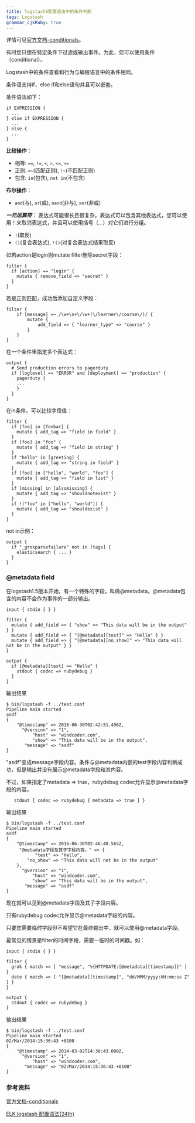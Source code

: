 ```yaml
---
title: logstash6配置语法中的条件判断
tags: Logstash
grammar_cjkRuby: true
---
```

详情可见[官方文档-conditionals](https://www.elastic.co/guide/en/logstash/6.x/event-dependent-configuration.html#conditionals)。

有时您只想在特定条件下过滤或输出事件。为此，您可以使用条件（conditional）。

Logstash中的条件查看和行为与编程语言中的条件相同。

条件语支持if，else if和else语句并且可以嵌套。

条件语法如下：
```
if EXPRESSION {
  ...
} else if EXPRESSION {
  ...
} else {
  ...
}
```

**比较操作**：

- 相等: ```==```, ```!=```, ```<```, ```>```, ```<=```, ```>=```
- 正则: ```=~```(匹配正则), ```!~```(不匹配正则)
- 包含: ```in```(包含), ```not in```(不包含)

**布尔操作**：
- ```and```(与), ```or```(或), ```nand```(非与), ```xor```(非或)

***一元运算符***：
表达式可能很长且很复杂。表达式可以包含其他表达式，您可以使用！来取消表达式，并且可以使用括号（...）对它们进行分组。
- ```!```(取反)
- ```()```(复合表达式), ```!()```(对复合表达式结果取反)

如若action是login则mutate filter删除secret字段：

```
filter {
  if [action] == "login" {
    mutate { remove_field => "secret" }
  }
}
```

若是正则匹配，成功后添加自定义字段：
```
filter {
	if [message] =~ /\w+\s+\/\w+(\/learner\/course\/)/ {
		mutate {
			add_field => { "learner_type" => "course" }
		}
	}
}
```

在一个条件里指定多个表达式：
```
output {
  # Send production errors to pagerduty
  if [loglevel] == "ERROR" and [deployment] == "production" {
    pagerduty {
    ...
    }
  }
}
```

在in条件，可以比较字段值：
```
filter {
  if [foo] in [foobar] {
    mutate { add_tag => "field in field" }
  }
  if [foo] in "foo" {
    mutate { add_tag => "field in string" }
  }
  if "hello" in [greeting] {
    mutate { add_tag => "string in field" }
  }
  if [foo] in ["hello", "world", "foo"] {
    mutate { add_tag => "field in list" }
  }
  if [missing] in [alsomissing] {
    mutate { add_tag => "shouldnotexist" }
  }
  if !("foo" in ["hello", "world"]) {
    mutate { add_tag => "shouldexist" }
  }
}
```
not in示例：
```
output {
  if "_grokparsefailure" not in [tags] {
    elasticsearch { ... }
  }
}
```

### @metadata field 

在logstash1.5版本开始，有一个特殊的字段，叫做@metadata。@metadata包含的内容不会作为事件的一部分输出。
```
input { stdin { } }

filter {
  mutate { add_field => { "show" => "This data will be in the output" } }
  mutate { add_field => { "[@metadata][test]" => "Hello" } }
  mutate { add_field => { "[@metadata][no_show]" => "This data will not be in the output" } }
}

output {
  if [@metadata][test] == "Hello" {
    stdout { codec => rubydebug }
  }
}
```
输出结果
```
$ bin/logstash -f ../test.conf
Pipeline main started
asdf
{
    "@timestamp" => 2016-06-30T02:42:51.496Z,
      "@version" => "1",
          "host" => "windcoder.com",
          "show" => "This data will be in the output",
       "message" => "asdf"
}
```

"asdf"变成message字段内容。条件与@metadata内嵌的test字段内容判断成功，但是输出并没有展示@metadata字段和其内容。

不过，如果指定了metadata => true，rubydebug codec允许显示@metadata字段的内容。

```
   stdout { codec => rubydebug { metadata => true } }
```
输出结果
```
$ bin/logstash -f ../test.conf
Pipeline main started
asdf
{
    "@timestamp" => 2016-06-30T02:46:48.565Z,
     "@metadata字段及其子字段内容。" => {
           "test" => "Hello",
        "no_show" => "This data will not be in the output"
    },
      "@version" => "1",
          "host" => "windcoder.com",
          "show" => "This data will be in the output",
       "message" => "asdf"
}
```

现在就可以见到@metadata字段及其子字段内容。

只有rubydebug codec允许显示@metadata字段的内容。

只要您需要临时字段但不希望它在最终输出中，就可以使用@metadata字段。


最常见的情景是filter的时间字段，需要一临时的时间戳。如：

```
input { stdin { } }

filter {
  grok { match => [ "message", "%{HTTPDATE:[@metadata][timestamp]}" ] }
  date { match => [ "[@metadata][timestamp]", "dd/MMM/yyyy:HH:mm:ss Z" ] }
}

output {
  stdout { codec => rubydebug }
}
```

输出结果
```
$ bin/logstash -f ../test.conf
Pipeline main started
02/Mar/2014:15:36:43 +0100
{
    "@timestamp" => 2014-03-02T14:36:43.000Z,
      "@version" => "1",
          "host" => "windcoder.com",
       "message" => "02/Mar/2014:15:36:43 +0100"
}
```

### 参考资料
[官方文档-conditionals](https://www.elastic.co/guide/en/logstash/6.x/event-dependent-configuration.html#conditionals)

[ELK logstash 配置语法(24th)](http://www.ttlsa.com/elk/elk-logstash-configuration-syntax/)
